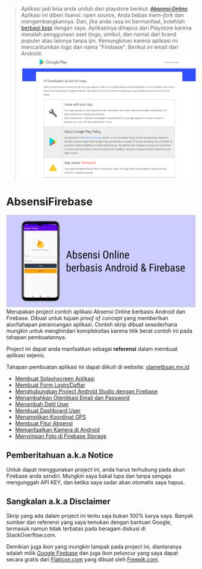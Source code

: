 > Aplikasi jadi bisa anda unduh dari playstore berikut: ~~[Absensi Online](https://play.google.com/store/apps/details?id=id.my.slametbsan.absensifirebase)~~
> Aplikasi ini diberi lisensi: open source, Anda bebas mem-*fork* dan mengembangkannya. Dan, jika anda rasa ini bermanfaat, bolehlah [berbagi kopi](https://www.buymeacoffee.com/slametbsan) dengan saya.
> Aplikasinya dihapus dari Playstore karena masalah penggunaan aset (logo, simbol, dan nama) dari brand populer atau lainnya tanpa ijin. Kemungkinan karena aplikasi ini mencantumkan logo dan nama "Firebase". Berikut ini email dari Android.
![Dihapus Playstore](/dihapus-playstore.png?raw=true)

# AbsensiFirebase

![Absensi Online](/gbr_playstore0.jpg?raw=true)
Merupakan project contoh aplikasi Absensi Online berbasis Android dan Firebase. Dibuat untuk tujuan _proof of concept_ yang memberikan alur/tahapan perancangan aplikasi. Contoh skrip dibuat sesederhana mungkin untuk menghindari kompleksitas karena titik berat contoh ini pada tahapan pembuatannya.

Project ini dapat anda manfaatkan sebagai **referensi** dalam membuat aplikasi sejenis.

Tahapan pembuatan aplikasi ini dapat diikuti di website: [slametbsan.my.id](https://slametbsan.my.id/)
* [Membuat Splashscreen Aplikasi](https://slametbsan.my.id/membuat-splashscreen-aplikasi/)
* [Membuat Form Login/Daftar](https://slametbsan.my.id/membuat-form-login-daftar/)
* [Menghubungkan Project Android Studio dengan Firebase](https://slametbsan.my.id/menghubungkan-project-android-studio-dengan-firebase/)
* [Menambahkan Otentikasi Email dan Password](https://slametbsan.my.id/menambahkan-otentikasi-email-dan-password/)
* [Menambah Detil User](https://slametbsan.my.id/menambah-detil-user/)
* [Membuat Dashboard User](https://slametbsan.my.id/membuat-dashboard-user/)
* [Menampilkan Koordinat GPS](https://slametbsan.my.id/menampilkan-koordinat-gps/)
* [Membuat Fitur Absensi](https://slametbsan.my.id/membuat-fitur-absensi/)
* [Memanfaatkan Kamera di Android](https://slametbsan.my.id/memanfaatkan-kamera-di-android/)
* [Menyimpan Foto di Firebase Storage](https://slametbsan.my.id/menyimpan-foto-di-firebase-storage/)

## Pemberitahuan a.k.a Notice
Untuk dapat menggunakan project ini, anda harus terhubung pada akun Firebase anda sendiri. Mungkin saya bakal lupa dan tanpa sengaja mengunggah API KEY, dan ketika saya sadar akan otomatis saya hapus.

## Sangkalan a.k.a Disclaimer
Skrip yang ada dalam project ini tentu saja bukan 100% karya saya. Banyak sumber dan referensi yang saya temukan dengan bantuan Google, termasuk namun tidak terbatas pada beragam diskusi di StackOverflow.com.

Demikian juga ikon yang mungkin tampak pada project ini, diantaranya adalah milik [Google Firebase](https://firebase.google.com/brand-guidelines) dan juga ikon peluncur yang saya dapat secara gratis dari [Flaticon.com](https://www.flaticon.com/) yang dibuat oleh [Freepik.com](http://www.freepik.com/).

